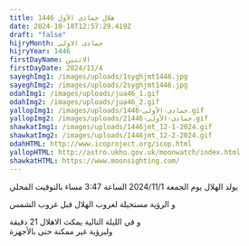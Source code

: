 ```yaml
---
title: هلال جمادى الآول 1446
date: 2024-10-18T12:57:29.419Z
draft: "false"
hijryMonth: جمادى الاولى
hijryYear: 1446
firstDayName: الاثنين
firstDayDate: 2024/11/4
sayeghImg1: /images/uploads/1syghjmt1446.jpg
sayeghImg2: /images/uploads/2syghjmt1446.jpg
odahImg1: /images/uploads/jua46_1.gif
odahImg2: /images/uploads/jua46_2.gif
yallopImg1: /images/uploads/جمادى-الأولى-1446.gif
yallopImg2: /images/uploads/2جمادى-الأولى-1446.gif
shawkatImg1: /images/uploads/1446jmt_12-1-2024.gif
shawkatImg2: /images/uploads/1446jmt_12-2-2024.gif
odahHTML: http://www.icoproject.org/icop.html
yallopHTML: http://astro.ukho.gov.uk/moonwatch/index.html
shawkatHTML: https://www.moonsighting.com/
---
```

يولد الهلال يوم الجمعة 2024/11/1 الساعة 3:47 مساء بالتوقيت المحلي

و﻿ الرؤية مستحيلة لغروب الهلال قبل غروب الشمس

و﻿ في الليلة التالية يمكث الاهلال 21 دقيقة\
و﻿لبرؤية غير ممكنة حتى بالأجهزة